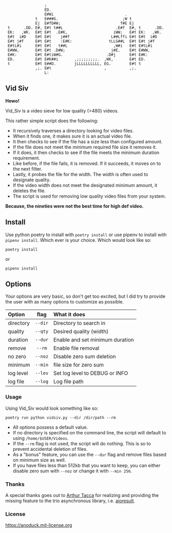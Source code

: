 ```text
                 ;                                                   
                 ED.                                                 
                 E#Wi                               .                
             t   E###G.                            ;W t              
             Ej  E#fD#W;                          f#E Ej             
 t      .DD. E#, E#t t##L                       .E#f  E#, t      .DD.
 EK:   ,WK.  E#t E#t  .E#K,                    iWW;   E#t EK:   ,WK. 
 E#t  i#D    E#t E#t    j##f                  L##Lffi E#t E#t  i#D   
 E#t j#f     E#t E#t    :E#K:                tLLG##L  E#t E#t j#f    
 E#tL#i      E#t E#t   t##L                    ,W#i   E#t E#tL#i     
 E#WW,       E#t E#t .D#W;                    j#E.    E#t E#WW,      
 E#K:        E#t E#tiW#G.                   .D#j      E#t E#K:       
 ED.         E#t E#K##i       ,;;;;;;;;;.  ,WK,       E#t ED.        
 t           E#t E##D.        jLLLLLLLLLL, EG.        E#t t          
             ,;. E#t                       ,          ,;.            
                 L:                                              
```

## Vid Siv

__Hewo!__

Vid_Siv is a video sieve for low quality (>480) videos.

This rather simple script does the following:
- It recursively traverses a directory looking for video files.
- When it finds one, it makes sure it is an actual video file.
- It then checks to see if the file has a size less than configured amount.
- If the file does not meet the minimum required file size it removes it.
- If it does, it then checks to see if the file meets the minimum duration requirement.
- Like before, if the file fails, it is removed. If it succeeds, it moves on to the next filter.
- Lastly, it probes the file for the width. The width is often used to designate quality.
- If the video width does not meet the designated minimum amount, it deletes the file.
- The script is used for removing low quality video files from your system.

__Because, the nineties were not the best time for high def video.__

## Install

Use python poetry to install with `poetry install` or use pipenv to install with `pipenv install`. Which ever
is your choice. Which would look like so:

```commandline
poetry install
```
or
```commandline
pipenv install
```

## Options

Your options are very basic, so don't get too excited, but I did try to provide the user with as many options
to customize as possible. 

| Option     |   flag   | What it does                     |
|:-----------|:--------:|:---------------------------------|
| directory  | `--dir`  | Directory to search in           |
| quality    | `--qty`  | Desired quality (width)          |
| duration   | `--dur`  | Enable and set minimum duration  |
| remove     |  `--rm`  | Enable file removal              |
| no zero    | `--noz`  | Disable zero sum deletion        |
| minimum    | `--min`  | file size for zero sum           |
| log level  | `--lev`  | Set log level to DEBUG or INFO   |
| log file   | `--log`  | Log file path                    |

### Usage

Using Vid_Siv would look something like so:

```commandline
poetry run python vidsiv.py --dir /dir/path --rm
```
* All options possess a default value.
* If no directory is specified on the command line, the script will default to using `/home/$USER/Videos`.
* If the `--rm` flag is not used, the script will do nothing. This is so to prevent accidental deletion of files.
* As a "bonus" feature, you can use the `--dur` flag and remove files based on minimum size as well.
* If you have files less than 512kb that you want to keep, you can either disable zero sum with `--noz` or change
it with `--min 256`.

### Thanks

A special thanks goes out to [Arthur Tacca](https://github.com/arthur-tacca) for realizing and providing the
missing feature to the trio asynchronous library, i.e. [aioresult](https://github.com/arthur-tacca/aioresult).  

### License
https://anoduck.mit-license.org
